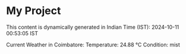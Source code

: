 # My Project

This content is dynamically generated in Indian Time (IST): 2024-10-11 00:53:05 IST


Current Weather in Coimbatore:
Temperature: 24.88 °C
Condition: mist
